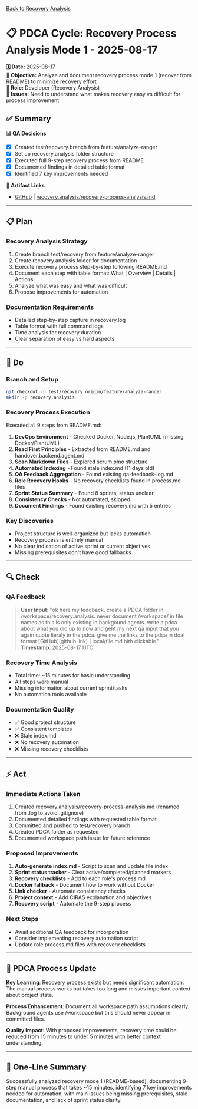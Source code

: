 [Back to Recovery Analysis](../recovery-process-analysis.md)

# 📋 **PDCA Cycle: Recovery Process Analysis Mode 1 - 2025-08-17**

**🗓️ Date:** 2025-08-17  
**🎯 Objective:** Analyze and document recovery process mode 1 (recover from README) to minimize recovery effort  
**👤 Role:** Developer (Recovery Analysis)  
**🚨 Issues:** Need to understand what makes recovery easy vs difficult for process improvement

## **✅ Summary**

**📊 QA Decisions**
- [x] Created test/recovery branch from feature/analyze-ranger
- [x] Set up recovery.analysis folder structure
- [x] Executed full 9-step recovery process from README
- [x] Documented findings in detailed table format
- [x] Identified 7 key improvements needed

**🔗 Artifact Links**
- [GitHub](https://github.com/Cerulean-Circle-GmbH/Web4Articles/blob/test/recovery/recovery.analysis/recovery-process-analysis.md) | [recovery.analysis/recovery-process-analysis.md](../recovery-process-analysis.md)

---

## **📋 Plan**

### **Recovery Analysis Strategy**
1. Create branch test/recovery from feature/analyze-ranger
2. Create recovery.analysis folder for documentation
3. Execute recovery process step-by-step following README.md
4. Document each step with table format: What | Overview | Details | Actions
5. Analyze what was easy and what was difficult
6. Propose improvements for automation

### **Documentation Requirements**
- Detailed step-by-step capture in recovery.log
- Table format with full command logs
- Time analysis for recovery duration
- Clear separation of easy vs hard aspects

---

## **🔨 Do**

### **Branch and Setup**
```bash
git checkout -b test/recovery origin/feature/analyze-ranger
mkdir -p recovery.analysis
```

### **Recovery Process Execution**
Executed all 9 steps from README.md:
1. **DevOps Environment** - Checked Docker, Node.js, PlantUML (missing Docker/PlantUML)
2. **Read First Principles** - Extracted from README.md and handover.backend.agent.md
3. **Scan Markdown Files** - Explored scrum.pmo structure
4. **Automated Indexing** - Found stale index.md (11 days old)
5. **QA Feedback Aggregation** - Found existing qa-feedback-log.md
6. **Role Recovery Hooks** - No recovery checklists found in process.md files
7. **Sprint Status Summary** - Found 8 sprints, status unclear
8. **Consistency Checks** - Not automated, skipped
9. **Document Findings** - Found existing recovery.md with 5 entries

### **Key Discoveries**
- Project structure is well-organized but lacks automation
- Recovery process is entirely manual
- No clear indication of active sprint or current objectives
- Missing prerequisites don't have good fallbacks

---

## **🔍 Check**

### **QA Feedback**
> **User Input**: "ok here my feddback. create a PDCA folder in /workspace/recovery.analysis. never document /workspace/ in file names as this is only existing in backgound agents. write a pdca about what you did up to now and geht my next qa input that you again quote lieraly in the pdca. give me the links to the pdca in doal format [GitHub](github link) | local/file.md bith clickable."  
> **Timestamp**: 2025-08-17 UTC

### **Recovery Time Analysis**
- Total time: ~15 minutes for basic understanding
- All steps were manual
- Missing information about current sprint/tasks
- No automation tools available

### **Documentation Quality**
- ✅ Good project structure
- ✅ Consistent templates
- ❌ Stale index.md
- ❌ No recovery automation
- ❌ Missing recovery checklists

---

## **⚡ Act**

### **Immediate Actions Taken**
1. Created recovery.analysis/recovery-process-analysis.md (renamed from .log to avoid .gitignore)
2. Documented detailed findings with requested table format
3. Committed and pushed to test/recovery branch
4. Created PDCA folder as requested
5. Documented workspace path issue for future reference

### **Proposed Improvements**
1. **Auto-generate index.md** - Script to scan and update file index
2. **Sprint status tracker** - Clear active/completed/planned markers
3. **Recovery checklists** - Add to each role's process.md
4. **Docker fallback** - Document how to work without Docker
5. **Link checker** - Automate consistency checks
6. **Project context** - Add CIRAS explanation and objectives
7. **Recovery script** - Automate the 9-step process

### **Next Steps**
- Await additional QA feedback for incorporation
- Consider implementing recovery automation script
- Update role process.md files with recovery checklists

---

## **🎯 PDCA Process Update**

**Key Learning**: Recovery process exists but needs significant automation. The manual process works but takes too long and misses important context about project state.

**Process Enhancement**: Document all workspace path assumptions clearly. Background agents use /workspace but this should never appear in committed files.

**Quality Impact**: With proposed improvements, recovery time could be reduced from 15 minutes to under 5 minutes with better context understanding.

---

## **📝 One-Line Summary**
Successfully analyzed recovery mode 1 (README-based), documenting 9-step manual process that takes ~15 minutes, identifying 7 key improvements needed for automation, with main issues being missing prerequisites, stale documentation, and lack of sprint status clarity.